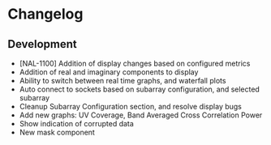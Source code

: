 # Changelog

## Development

- [NAL-1100] Addition of display changes based on configured metrics
- Addition of real and imaginary components to display
- Ability to switch between real time graphs, and waterfall plots
- Auto connect to sockets based on subarray configuration, and selected subarray
- Cleanup Subarray Configuration section, and resolve display bugs
- Add new graphs: UV Coverage, Band Averaged Cross Correlation Power
- Show indication of corrupted data
- New mask component
